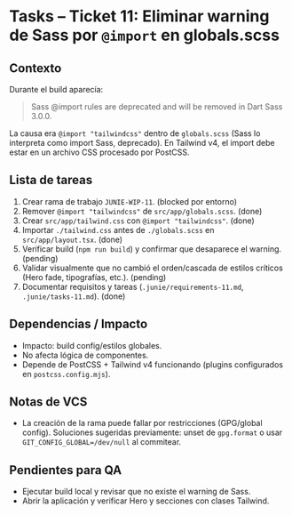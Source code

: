 # Tasks – Ticket 11: Eliminar warning de Sass por `@import` en globals.scss

## Contexto
Durante el build aparecía:
> Sass @import rules are deprecated and will be removed in Dart Sass 3.0.0.

La causa era `@import "tailwindcss"` dentro de `globals.scss` (Sass lo interpreta como import Sass, deprecado). En Tailwind v4, el import debe estar en un archivo CSS procesado por PostCSS.

## Lista de tareas
1. Crear rama de trabajo `JUNIE-WIP-11`. (blocked por entorno)
2. Remover `@import "tailwindcss"` de `src/app/globals.scss`. (done)
3. Crear `src/app/tailwind.css` con `@import "tailwindcss"`. (done)
4. Importar `./tailwind.css` antes de `./globals.scss` en `src/app/layout.tsx`. (done)
5. Verificar build (`npm run build`) y confirmar que desaparece el warning. (pending)
6. Validar visualmente que no cambió el orden/cascada de estilos críticos (Hero fade, tipografías, etc.). (pending)
7. Documentar requisitos y tareas (`.junie/requirements-11.md`, `.junie/tasks-11.md`). (done)

## Dependencias / Impacto
- Impacto: build config/estilos globales.
- No afecta lógica de componentes.
- Depende de PostCSS + Tailwind v4 funcionando (plugins configurados en `postcss.config.mjs`).

## Notas de VCS
- La creación de la rama puede fallar por restricciones (GPG/global config). Soluciones sugeridas previamente: unset de `gpg.format` o usar `GIT_CONFIG_GLOBAL=/dev/null` al commitear.

## Pendientes para QA
- Ejecutar build local y revisar que no existe el warning de Sass.
- Abrir la aplicación y verificar Hero y secciones con clases Tailwind.
